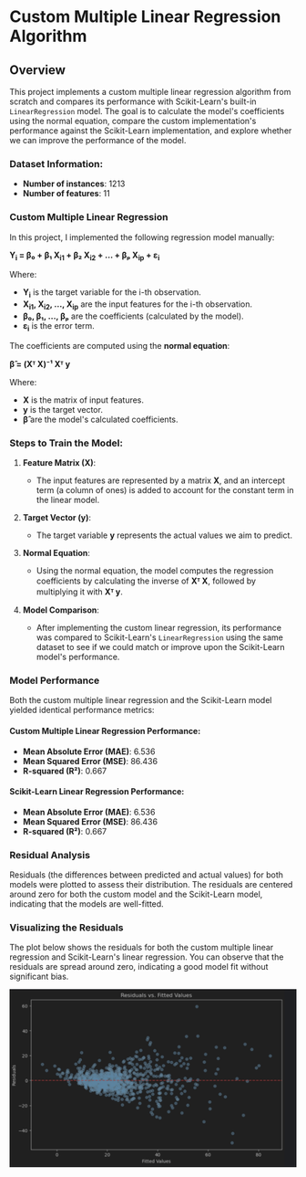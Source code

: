 # Custom Multiple Linear Regression Algorithm

## Overview

This project implements a custom multiple linear regression algorithm from scratch and compares its performance with Scikit-Learn's built-in `LinearRegression` model. The goal is to calculate the model's coefficients using the normal equation, compare the custom implementation's performance against the Scikit-Learn implementation, and explore whether we can improve the performance of the model.

### Dataset Information:
- **Number of instances**: 1213
- **Number of features**: 11

### Custom Multiple Linear Regression

In this project, I implemented the following regression model manually:

**Y<sub>i</sub> = β₀ + β₁ X<sub>i1</sub> + β₂ X<sub>i2</sub> + ... + βₚ X<sub>ip</sub> + ε<sub>i</sub>**

Where:
- **Y<sub>i</sub>** is the target variable for the i-th observation.
- **X<sub>i1</sub>, X<sub>i2</sub>, ..., X<sub>ip</sub>** are the input features for the i-th observation.
- **β₀, β₁, ..., βₚ** are the coefficients (calculated by the model).
- **ε<sub>i</sub>** is the error term.

The coefficients are computed using the **normal equation**:

**β̂ = (Xᵀ X)⁻¹ Xᵀ y**

Where:
- **X** is the matrix of input features.
- **y** is the target vector.
- **β̂** are the model's calculated coefficients.

### Steps to Train the Model:

1. **Feature Matrix (X)**: 
   - The input features are represented by a matrix **X**, and an intercept term (a column of ones) is added to account for the constant term in the linear model.

2. **Target Vector (y)**:
   - The target variable **y** represents the actual values we aim to predict.

3. **Normal Equation**:
   - Using the normal equation, the model computes the regression coefficients by calculating the inverse of **Xᵀ X**, followed by multiplying it with **Xᵀ y**.

4. **Model Comparison**:
   - After implementing the custom linear regression, its performance was compared to Scikit-Learn's `LinearRegression` using the same dataset to see if we could match or improve upon the Scikit-Learn model's performance.

### Model Performance

Both the custom multiple linear regression and the Scikit-Learn model yielded identical performance metrics:

#### Custom Multiple Linear Regression Performance:
- **Mean Absolute Error (MAE)**: 6.536
- **Mean Squared Error (MSE)**: 86.436
- **R-squared (R²)**: 0.667

#### Scikit-Learn Linear Regression Performance:
- **Mean Absolute Error (MAE)**: 6.536
- **Mean Squared Error (MSE)**: 86.436
- **R-squared (R²)**: 0.667

### Residual Analysis

Residuals (the differences between predicted and actual values) for both models were plotted to assess their distribution. The residuals are centered around zero for both the custom model and the Scikit-Learn model, indicating that the models are well-fitted.

### Visualizing the Residuals

The plot below shows the residuals for both the custom multiple linear regression and Scikit-Learn's linear regression. You can observe that the residuals are spread around zero, indicating a good model fit without significant bias.

![Residual Plot](images/residuals.png)



